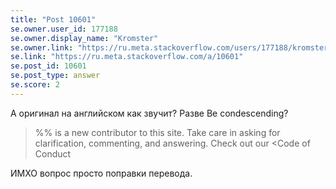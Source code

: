 ```yaml
---
title: "Post 10601"
se.owner.user_id: 177188
se.owner.display_name: "Kromster"
se.owner.link: "https://ru.meta.stackoverflow.com/users/177188/kromster"
se.link: "https://ru.meta.stackoverflow.com/a/10601"
se.post_id: 10601
se.post_type: answer
se.score: 2
---
```

<p>А оригинал на английском как звучит? Разве Be condescending?</p>
<blockquote>
<p>%% is a new contributor to this site. Take care in asking for clarification, commenting, and answering.
Check out our &lt;Code of Conduct</p>
</blockquote>
<p>ИМХО вопрос просто поправки перевода.</p>
